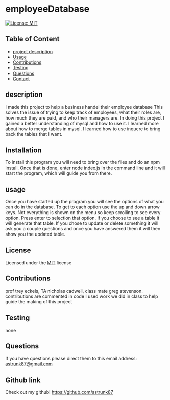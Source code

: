 

# employeeDatabase
[![License: MIT](https://img.shields.io/badge/License-MIT-yellow.svg)](https://opensource.org/licenses/MIT)

## Table of Content 
* [project description](#Description)
* [Usage](#Usage)
* [Contributions](#Contributions)
* [Testing](#Testing)
* [Questions](#Questions)
* [Contact](#Contact)


## description
 I made this project to help a business handel their employee database
 This solves the issue of trying to keep track of employees, what their roles are, how much they are paid, and who their managers are. 
 In doing this project I gained a better understanding of mysql and how to use it. I learned more about how to merge tables in mysql. I learned how to use inquere to bring back the tables that I want. 

## Installation
  To install this program you will need to bring over the files and do an npm install. Once that is done, enter node index.js in the command line and it will start the program, which will guide you from there.

## usage
  Once you have started up the program you will see the options of what you can do in the database. To get to each option use the up and down arrow keys. Not everything is shown on the menu so keep scrolling to see every option. Press enter to selection that option. If you choose to see a table it will generate that table. If you chose to update or delete something it will ask you a couple questions and once you have answered them it will then show you the updated table. 

## License
  Licensed under the [MIT](https://choosealicense.com/licenses/mit/) license 

## Contributions 
  prof trey eckels, TA nicholas cadwell, class mate greg stevenson. contributions are commented in code
  I used work we did in class to help guide the making of this project

## Testing 
  none

## Questions
  If you have questions please direct them to this email address:
  astrunk87@gmail.com
  
## Github link
  Check out my github!
  https://github.com/astrunk87  
  

